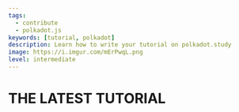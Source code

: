```yaml
---
tags:
  - contribute
  - polkadot.js
keywords: [tutorial, polkadot]
description: Learn how to write your tutorial on polkadot.study
image: https://i.imgur.com/mErPwqL.png
level: intermediate
---
```


# THE LATEST TUTORIAL